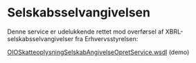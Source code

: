 <h1 class="sectionedit1" id="selskabsselvangivelsen">Selskabsselvangivelsen</h1>
<div class="level1">

<p>
Denne service er udelukkende rettet mod overførsel af XBRL-selskabsselvangivelser fra Erhvervsstyrelsen:
</p>

<p>
<a href="https://github.com/skat/eksternwiki/tree/main/services/demo/OIOSkatteoplysningSelskabAngivelseOpret/OIOSkatteoplysningSelskabAngivelseOpretService.wsdl" class="interwiki iw_this" title="https://github.com/skat/eksternwiki/tree/main/services/demo/OIOSkatteoplysningSelskabAngivelseOpret/OIOSkatteoplysningSelskabAngivelseOpretService.wsdl">OIOSkatteoplysningSelskabAngivelseOpretService.wsdl</a> (demo)
</p>

</div>
